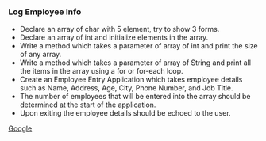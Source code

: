 ### Log Employee Info
* Declare an array of char with 5 element, try to show 3 forms. 
* Declare an array of int and initialize elements in the array.
* Write a method which takes a parameter of array of int and print the size of any array.
* Write a method which takes a parameter of array of String and print all the items in the array using a for or for-each loop.
* Create an Employee Entry Application which takes employee details such as Name, Address, Age, City, Phone Number, and Job Title. 
* The number of employees that will be entered into the array should be determined at the start of the application. 
* Upon exiting the employee details should be echoed to the user.


[Google](https://google.com)
